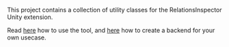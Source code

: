 This project contains a collection of utility classes for the RelationsInspector Unity extension.

Read [here](https://github.com/seldomU/RIBackendUtil/wiki/RelationsInspector-Manual) how to use the tool, and [here](https://github.com/seldomU/RIBackendUtil/wiki/RelationsInspector-Manual#backend-development) how to create a backend for your own usecase.
